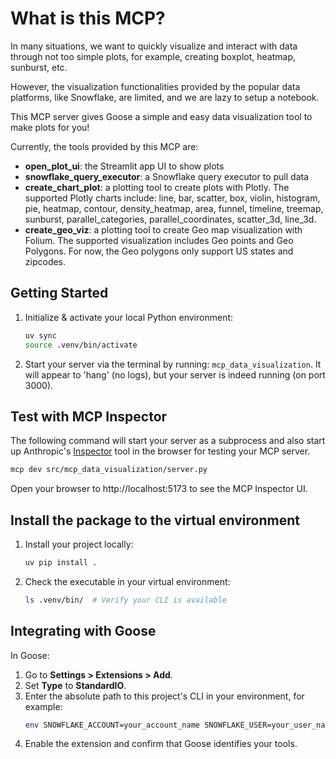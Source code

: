 # What is this MCP?

In many situations, we want to quickly visualize and interact with data through not too simple plots, for example, creating boxplot, heatmap, sunburst, etc.

However, the visualization functionalities provided by the popular data platforms, like Snowflake, are limited, and we are lazy to setup a notebook.

This MCP server gives Goose a simple and easy data visualization tool to make plots for you!

Currently, the tools provided by this MCP are:
* **open_plot_ui**: the Streamlit app UI to show plots
* **snowflake_query_executor**: a Snowflake query executor to pull data
* **create_chart_plot**: a plotting tool to create plots with Plotly. The supported Plotly charts include: line, bar, scatter, box, violin, histogram, pie, heatmap, contour, density_heatmap, area, funnel, timeline, treemap, sunburst, parallel_categories, parallel_coordinates, scatter_3d, line_3d.
* **create_geo_viz**: a plotting tool to create Geo map visualization with Folium. The supported visualization includes Geo points and Geo Polygons. For now, the Geo polygons only support US states and zipcodes.


## Getting Started

1. Initialize & activate your local Python environment:
   ```bash
   uv sync 
   source .venv/bin/activate
   ```

2. Start your server via the terminal by running: `mcp_data_visualization`. It will appear to 'hang' (no logs), but your server is indeed running (on port 3000).

## Test with MCP Inspector

The following command will start your server as a subprocess and also start up Anthropic's [Inspector](https://modelcontextprotocol.io/docs/tools/inspector) tool in the browser for testing your MCP server.

```bash
mcp dev src/mcp_data_visualization/server.py
```

Open your browser to http://localhost:5173 to see the MCP Inspector UI.

## Install the package to the virtual environment
1. Install your project locally:

   ```bash
   uv pip install .
   ```

2. Check the executable in your virtual environment:

   ```bash
   ls .venv/bin/  # Verify your CLI is available
   ```
   
## Integrating with Goose

In Goose:
1. Go to **Settings > Extensions > Add**.
2. Set **Type** to **StandardIO**.
3. Enter the absolute path to this project's CLI in your environment, for example:
   ```bash
   env SNOWFLAKE_ACCOUNT=your_account_name SNOWFLAKE_USER=your_user_name uv run /path/to/mcp_data_visualization/.venv/bin/mcp_data_visualization
   ```
4. Enable the extension and confirm that Goose identifies your tools.
